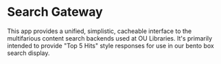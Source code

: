# Search Gateway

This app provides a unified, simplistic, cacheable interface to the multifarious content search backends used at OU
Libraries. It's primarily intended to provide "Top 5 Hits" style responses for use in our bento box search display.